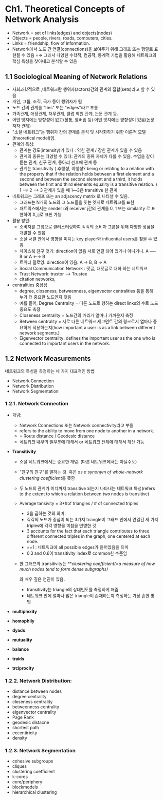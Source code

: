 # Ch1. Theoretical Concepts of Network Analysis

- Network  = set of links(edges) and objects(nodes)
- Objects = people, rivers, roads, computers, cities.
- Links = friendship, flow of information.
- Network에서 노드 간 연결(connections)을 보여주기 위해 그래프 또는 행렬로 표현될 수 있음 =⇒ 그래서 다양한 수학적, 컴공적, 통계적 기법을 활용해 네트워크의 핵심 특성을 찾아내고 분석할 수 있음

## 1.1 Sociological Meaning of Network Relations

- 사회과학적으로 ,네트워크란 행위자(actors)간의 관계의 집합(sets)라고 할 수 있음
- 개인, 그룹, 조직, 국가 등이 행위자가 됨
- 노드 간의 관계를 "ties" 또는 "edges"라고 부름
- 가족관계, 애정관계, 채무관계,  클럽 회원 관계, 논문 관계 등.
- 어떤 엣지에는 방향성이 없고(혈통, 멤버쉽 등) 어떤 엣지에는 방향성이 있음(논문 저자 관계)
- "소셜 네트워크"는 행위자 간의 관계를 분석 및 시각화하기 위한 이론적 모델(theoretical model)임.
- 관계의 특성:
  - 관계는 강도(intensity)가 있다 : 약한 관계 / 강한 관계가 있을 수 있음
  - 관계의 종류는 다양할 수 있다:  관계의 종류 자체가 다를 수 있음. 수업을 같이 듣는 관계,  친구 관계, 동아리 선후배 관계 등
  - 관계는  transitivity ( 추행성, 이행성? being or relating to a relation with the property that if the relation holds between a first element and a second and between the second element and a third, it holds between the first and third elements equality is a transitive relation. ) 1 —> 2 —> 3 관계가 있을 때 1—3은 transitive 한 관계
- 네트워크는 그래프 또는 an adjacency matrix 로 나타낼 수 있음.
  - 그래프는 N개의 노드와 그 노드들을 잇는 엣지로 네트워크를 표현
  - 패트릭스에서는 sender i와 receiver j간의 관계를 0, 1 또는 similarity 로 표현하여 X_ij로 표현 가능
- 활용 방안:
  - 소비자를 그룹으로 클러스터링하여 각각의 소비자 그룹을 위해 다양한 상품을 개발할 수 있음
  - 소셜 서클 안에서 영향을 미치는 key player와 influential users를 찾을 수 있음
  - 페이스북 친구 맺기: direction이 없음 서로 연결 되어 있거나 아니거나. A —- B or A ←→ B
  - 트위터 팔로잉: direction이 있음. A → B, B → A
  - Social Communication Network : 댓글, 대댓글로 대화 하는 네트워크
  - Trust Network: trustor —> Trustee
  - citation networks,
- centralities 중심성
  - degree, closeness, betweenness, eigenvector centralities 등을 통해 누가 더 중요한 노드인지 찾음
  - 예를 들어, Degree Centrality = 다른 노드로 향하는 direct links의 수로 노드 중요도 측정
  - Closeness centrality = 노드간의 거리가 얼마나 가까운지 측정
  - Between centrality = 서로 다른 네트워크 세그먼트 간의 링크로서 얼마나 중요하게 작용하는지(how important a user is as a link between different network segments.)
  - Eigenvector centrality: defines the important user as the one who is connected to important users in the network.



## 1.2 Network Measurements

네트워크의 특성을 측정하는 세 가지 대표적인 방법

- Network Connection
- Network Distribution
- Network Segmentation 

### 1.2.1. Network Connection

- 개념: 
  - Network Connections 또는 Network connectivity라고 부름
  - refers to the ability to move from one node to another in a network.
  - = Route distance / Geodesic distance
  - 네트워크 내부의 일부분에 대해서 or 네트워크 전체에 대해서 계산 가능

- **Transitivity**

  - 소셜 네트워크에서는 중요한 개념. (다른 네트워크에서는 아닐수도)

  - "친구의 친구"를 말하는 것. 혹은 *as a synonym of whole-network clustering coefficient*를 뜻함

  - 두 노드의 관계가 어디까지 transitive 되는지 나타내는 네트워크 특성(refers to the extent to which a relation between two nodes is transitive)

  - Average tansivity = 3*#of triangles / # of connected triples 

    - 3을 곱하는 것의 의미:
    - 각각의 노드가 중심이 되는 3가지 triangle이 그래프 안에서 연결된 세 가지 triples에 각각 영향을 미침을 반영한 것
    - 3 accounts for the fact that each triangle contributes to three different connected triples in the graph, one centered at each node.
    - ==1 : 네트워크에 all possible edges가 들어있음을 의미
    - 0.3 and 0.6이 transitivity index로 common한 수준임

  - 한 그래프의 transitivity는 ***clustering coefficient(=a measure of how much nodes tend to form dense subgraphs)*

    와 매우 깊은 연관이 있음.

    - transitivity는 triangle의 상대빈도를 측정하게 해줌
    - 네트워크 안에 얼마나 많은 triangle이 존재하는지 측정하는 가장 흔한 방법

- **multiplexity**
- **homophily**
- **dyads**
- **mutuality**
- **balance**
- **traids**
- **trciprocity**





### 1.2.2. Network Distribution: 

- distance between nodes
- degree centrality
- closeness centrality
- betweenness centrality
- eigenvector centrality
- Page Rank
- geodesic distacne
- shortest path
- eccentiricity
- density

### 1.2.3. Network Segmentation

- cohesive subgroups
- cliques
- clustering coefficient
- k-cores
- core/periphery
- blockmodels
- hierarchical clustering